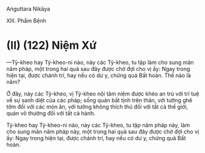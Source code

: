 Aṅguttara Nikāya

XIII. Phẩm Bệnh

# (II) (122) Niệm Xứ

—Tỷ-kheo hay Tỷ-kheo-ni nào, này các Tỷ-kheo, tu tập làm cho sung mãn năm pháp, một trong hai quả sau đây được chờ đợi cho vị ấy: Ngay trong hiện tại, được chánh trí, hay nếu có dư y, chứng quả Bất hoàn. Thế nào là năm?

Ở đây, này các Tỷ-kheo, vị Tỷ-kheo nội tâm niệm được khéo an trú với trí tuệ về sự sanh diệt của các pháp; sống quán bất tịnh trên thân, với tưởng ghê tởm đối với các món ăn, với tưởng không thích thú đối với tất cả thế giới, quán vô thường đối với tất cả hành.

Tỷ-kheo hay Tỷ-kheo-ni nào, này các Tỷ-kheo, tu tập năm pháp này, làm cho sung mãn năm pháp này, một trong hai quả sau đây được chờ đợi cho vị ấy: Ngay trong hiện tại, được chánh trí, hay nếu có dư y, chứng quả Bất hoàn.

